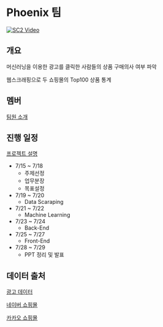 # Phoenix 팀
[![SC2 Video](https://img.youtube.com/vi/pl94wmBtyZc/0.jpg)](https://www.youtube.com/watch?v=pl94wmBtyZc)
## 개요

머신러닝을 이용한 광고를 클릭한 사람들의 상품 구매의사 여부 파악

웹스크래핑으로 두 쇼핑몰의 Top100 상품 통계

## 멤버
<a href="https://github.com/00FFEF/Team_Project/tree/master/teams_desc">팀원 소개</a> <br>

## 진행 일정
<a href="https://github.com/00FFEF/Team_Project/tree/master/Project_desc">프로젝트 설명</a>
+ 7/15 ~ 7/18
  + 주제선정
  + 업무분장
  + 목표설정
+ 7/19 ~ 7/20
  + Data Scaraping
+ 7/21 ~ 7/22
  + Machine Learning
+ 7/23 ~ 7/24
  + Back-End
+ 7/25 ~ 7/27
  + Front-End
+ 7/28 ~ 7/29
  + PPT 정리 및 발표

## 데이터 출처

[광고 데이터](https://www.kaggle.com/jahnveenarang/cvdcvd-vd)

[네이버 쇼핑몰](https://search.shopping.naver.com/best100v2/detail.nhn?catId=50000000)

[카카오 쇼핑몰](https://store.kakao.com/home/best)
